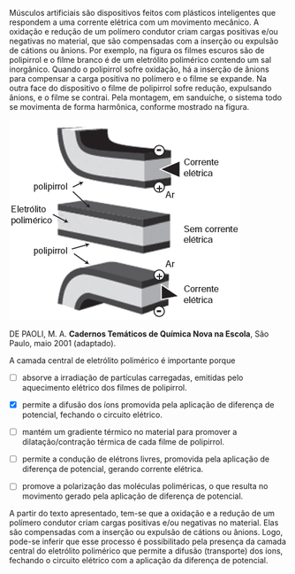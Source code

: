 

Músculos artificiais são dispositivos feitos com plásticos inteligentes que respondem a uma corrente elétrica com um movimento mecânico. A oxidação e redução de um polímero condutor criam cargas positivas e/ou negativas no material, que são compensadas com a inserção ou expulsão de cátions ou ânions. Por exemplo, na figura os filmes escuros são de polipirrol e o filme branco é de um eletrólito polimérico contendo um sal inorgânico. Quando o polipirrol sofre oxidação, há a inserção de ânions para compensar a carga positiva no polímero e o filme se expande. Na outra face do dispositivo o filme de polipirrol sofre redução, expulsando ânions, e o filme se contrai. Pela montagem, em sanduíche, o sistema todo se movimenta de forma harmônica, conforme mostrado na figura.

![](ab0b23d8-5fa2-7f43-84ff-5e9fc1cab127.png)

DE PAOLI, M. A. **Cadernos Temáticos de Química Nova na Escola**, São Paulo, maio 2001 (adaptado).

A camada central de eletrólito polimérico é importante porque



- [ ] absorve a irradiação de partículas carregadas, emitidas pelo aquecimento elétrico dos filmes de polipirrol.
- [x] permite a difusão dos íons promovida pela aplicação de diferença de potencial, fechando o circuito elétrico.
- [ ] mantém um gradiente térmico no material para promover a dilatação/contração térmica de cada filme de polipirrol.
- [ ] permite a condução de elétrons livres, promovida pela aplicação de diferença de potencial, gerando corrente elétrica.
- [ ] promove a polarização das moléculas poliméricas, o que resulta no movimento gerado pela aplicação de diferença de potencial.


A partir do texto apresentado, tem-se que a oxidação e a redução de um polímero condutor criam cargas positivas e/ou negativas no material. Elas são compensadas com a inserção ou expulsão de cátions ou ânions. Logo, pode-se inferir que esse processo é possibilitado pela presença da camada central do eletrólito polimérico que permite a difusão (transporte) dos íons, fechando o circuito elétrico com a aplicação da diferença de potencial.

        